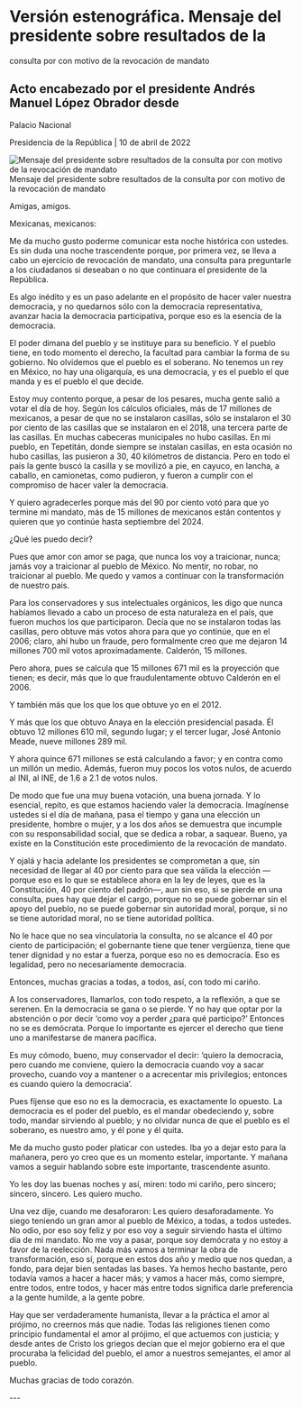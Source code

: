 #  Versión estenográfica. Mensaje del presidente sobre resultados de la
consulta por con motivo de la revocación de mandato

##  Acto encabezado por el presidente Andrés Manuel López Obrador desde
Palacio Nacional

Presidencia de la República | 10 de abril de 2022 

![Mensaje del presidente sobre resultados de la consulta por con motivo de la
revocación de
mandato](https://www.gob.mx/cms/uploads/article/main_image/119539/10-04-2022_Presidente_AMLO_mensaje_resultados_revocacion_de_mandato.jpg)
Mensaje del presidente sobre resultados de la consulta por con motivo de la
revocación de mandato

Amigas, amigos.

Mexicanas, mexicanos:

Me da mucho gusto poderme comunicar esta noche histórica con ustedes. Es sin
duda una noche trascendente porque, por primera vez, se lleva a cabo un
ejercicio de revocación de mandato, una consulta para preguntarle a los
ciudadanos si deseaban o no que continuara el presidente de la República.

Es algo inédito y es un paso adelante en el propósito de hacer valer nuestra
democracia, y no quedarnos sólo con la democracia representativa, avanzar
hacia la democracia participativa, porque eso es la esencia de la democracia.

El poder dimana del pueblo y se instituye para su beneficio. Y el pueblo
tiene, en todo momento el derecho, la facultad para cambiar la forma de su
gobierno. No olvidemos que el pueblo es el soberano. No tenemos un rey en
México, no hay una oligarquía, es una democracia, y es el pueblo el que manda
y es el pueblo el que decide.

Estoy muy contento porque, a pesar de los pesares, mucha gente salió a votar
el día de hoy. Según los cálculos oficiales, más de 17 millones de mexicanos,
a pesar de que no se instalaron casillas, sólo se instalaron el 30 por ciento
de las casillas que se instalaron en el 2018, una tercera parte de las
casillas. En muchas cabeceras municipales no hubo casillas. En mi pueblo, en
Tepetitán, donde siempre se instalan casillas, en esta ocasión no hubo
casillas, las pusieron a 30, 40 kilómetros de distancia. Pero en todo el país
la gente buscó la casilla y se movilizó a pie, en cayuco, en lancha, a
caballo, en camionetas, como pudieron, y fueron a cumplir con el compromiso de
hacer valer la democracia.

Y quiero agradecerles porque más del 90 por ciento votó para que yo termine mi
mandato, más de 15 millones de mexicanos están contentos y quieren que yo
continúe hasta septiembre del 2024.

¿Qué les puedo decir?

Pues que amor con amor se paga, que nunca los voy a traicionar, nunca; jamás
voy a traicionar al pueblo de México. No mentir, no robar, no traicionar al
pueblo. Me quedo y vamos a continuar con la transformación de nuestro país.

Para los conservadores y sus intelectuales orgánicos, les digo que nunca
habíamos llevado a cabo un proceso de esta naturaleza en el país, que fueron
muchos los que participaron. Decía que no se instalaron todas las casillas,
pero obtuve más votos ahora para que yo continúe, que en el 2006; claro, ahí
hubo un fraude, pero formalmente creo que me dejaron 14 millones 700 mil votos
aproximadamente. Calderón, 15 millones.

Pero ahora, pues se calcula que 15 millones 671 mil es la proyección que
tienen; es decir, más que lo que fraudulentamente obtuvo Calderón en el 2006.

Y también más que los que los que obtuve yo en el 2012.

Y más que los que obtuvo Anaya en la elección presidencial pasada. Él obtuvo
12 millones 610 mil, segundo lugar; y el tercer lugar, José Antonio Meade,
nueve millones 289 mil.

Y ahora quince 671 millones se está calculando a favor; y en contra como un
millón un medio. Además, fueron muy pocos los votos nulos, de acuerdo al INI,
al INE, de 1.6 a 2.1 de votos nulos.

De modo que fue una muy buena votación, una buena jornada. Y lo esencial,
repito, es que estamos haciendo valer la democracia. Imagínense ustedes si el
día de mañana, pasa el tiempo y gana una elección un presidente, hombre o
mujer, y a los dos años se demuestra que incumple con su responsabilidad
social, que se dedica a robar, a saquear. Bueno, ya existe en la Constitución
este procedimiento de la revocación de mandato.

Y ojalá y hacia adelante los presidentes se comprometan a que, sin necesidad
de llegar al 40 por ciento para que sea válida la elección —porque eso es lo
que se establece ahora en la ley de leyes, que es la Constitución, 40 por
ciento del padrón—, aun sin eso, si se pierde en una consulta, pues hay que
dejar el cargo, porque no se puede gobernar sin el apoyo del pueblo, no se
puede gobernar sin autoridad moral, porque, si no se tiene autoridad moral, no
se tiene autoridad política.

No le hace que no sea vinculatoria la consulta, no se alcance el 40 por ciento
de participación; el gobernante tiene que tener vergüenza, tiene que tener
dignidad y no estar a fuerza, porque eso no es democracia. Eso es legalidad,
pero no necesariamente democracia.

Entonces, muchas gracias a todas, a todos, así, con todo mi cariño.

A los conservadores, llamarlos, con todo respeto, a la reflexión, a que se
serenen. En la democracia se gana o se pierde. Y no hay que optar por la
abstención o por decir ‘como voy a perder ¿para qué participo?’ Entonces no se
es demócrata. Porque lo importante es ejercer el derecho que tiene uno a
manifestarse de manera pacífica.

Es muy cómodo, bueno, muy conservador el decir: ‘quiero la democracia, pero
cuando me conviene, quiero la democracia cuando voy a sacar provecho, cuando
voy a mantener o a acrecentar mis privilegios; entonces es cuando quiero la
democracia’.

Pues fíjense que eso no es la democracia, es exactamente lo opuesto. La
democracia es el poder del pueblo, es el mandar obedeciendo y, sobre todo,
mandar sirviendo al pueblo; y no olvidar nunca de que el pueblo es el
soberano, es nuestro amo, y él pone y él quita.

Me da mucho gusto poder platicar con ustedes. Iba yo a dejar esto para la
mañanera, pero yo creo que es un momento estelar, importante. Y mañana vamos a
seguir hablando sobre este importante, trascendente asunto.

Yo les doy las buenas noches y así, miren: todo mi cariño, pero sincero;
sincero, sincero. Les quiero mucho.

Una vez dije, cuando me desaforaron: Les quiero desaforadamente. Yo siego
teniendo un gran amor al pueblo de México, a todas, a todos ustedes. No odio,
por eso soy feliz y por eso voy a seguir sirviendo hasta el último día de mi
mandato. No me voy a pasar, porque soy demócrata y no estoy a favor de la
reelección. Nada más vamos a terminar la obra de transformación, eso sí,
porque en estos dos año y medio que nos quedan, a fondo, para dejar bien
sentadas las bases. Ya hemos hecho bastante, pero todavía vamos a hacer a
hacer más; y vamos a hacer más, como siempre, entre todos, entre todos, y
hacer más entre todos significa darle preferencia a la gente humilde, a la
gente pobre.

Hay que ser verdaderamente humanista, llevar a la práctica el amor al prójimo,
no creernos más que nadie. Todas las religiones tienen como principio
fundamental el amor al prójimo, el que actuemos con justicia; y desde antes de
Cristo los griegos decían que el mejor gobierno era el que procuraba la
felicidad del pueblo, el amor a nuestros semejantes, el amor al pueblo.

Muchas gracias de todo corazón.

\---

